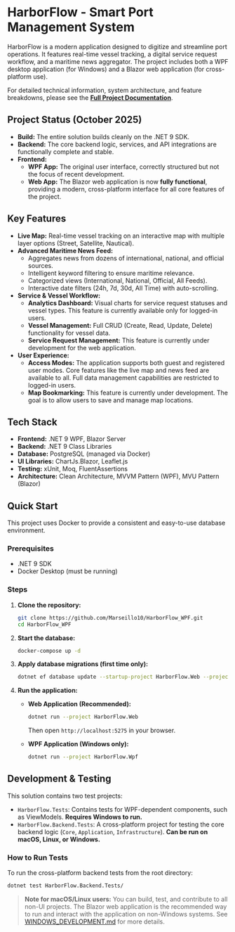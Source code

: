 # HarborFlow - Smart Port Management System

HarborFlow is a modern application designed to digitize and streamline port operations. It features real-time vessel tracking, a digital service request workflow, and a maritime news aggregator. The project includes both a WPF desktop application (for Windows) and a Blazor web application (for cross-platform use).

For detailed technical information, system architecture, and feature breakdowns, please see the **[Full Project Documentation](md_Files/HarborFlow_Full_Documentation.md)**.

## Project Status (October 2025)

- **Build:** The entire solution builds cleanly on the .NET 9 SDK.
- **Backend:** The core backend logic, services, and API integrations are functionally complete and stable.
- **Frontend:**
    - **WPF App:** The original user interface, correctly structured but not the focus of recent development.
    - **Web App:** The Blazor web application is now **fully functional**, providing a modern, cross-platform interface for all core features of the project.

## Key Features

- **Live Map:** Real-time vessel tracking on an interactive map with multiple layer options (Street, Satellite, Nautical).
- **Advanced Maritime News Feed:**
    - Aggregates news from dozens of international, national, and official sources.
    - Intelligent keyword filtering to ensure maritime relevance.
    - Categorized views (International, National, Official, All Feeds).
    - Interactive date filters (24h, 7d, 30d, All Time) with auto-scrolling.
- **Service & Vessel Workflow:**
    - **Analytics Dashboard:** Visual charts for service request statuses and vessel types. This feature is currently available only for logged-in users.
    - **Vessel Management:** Full CRUD (Create, Read, Update, Delete) functionality for vessel data.
    - **Service Request Management:** This feature is currently under development for the web application.
- **User Experience:**
    - **Access Modes:** The application supports both guest and registered user modes. Core features like the live map and news feed are available to all. Full data management capabilities are restricted to logged-in users.
    - **Map Bookmarking:** This feature is currently under development. The goal is to allow users to save and manage map locations.

## Tech Stack

- **Frontend:** .NET 9 WPF, Blazor Server
- **Backend:** .NET 9 Class Libraries
- **Database:** PostgreSQL (managed via Docker)
- **UI Libraries:** ChartJs.Blazor, Leaflet.js
- **Testing:** xUnit, Moq, FluentAssertions
- **Architecture:** Clean Architecture, MVVM Pattern (WPF), MVU Pattern (Blazor)

## Quick Start

This project uses Docker to provide a consistent and easy-to-use database environment.

### Prerequisites

- .NET 9 SDK
- Docker Desktop (must be running)

### Steps

1.  **Clone the repository:**
    ```bash
    git clone https://github.com/Marseillo10/HarborFlow_WPF.git
    cd HarborFlow_WPF
    ```

2.  **Start the database:**
    ```bash
    docker-compose up -d
    ```

3.  **Apply database migrations (first time only):**
    ```bash
    dotnet ef database update --startup-project HarborFlow.Web --project HarborFlow.Infrastructure
    ```

4.  **Run the application:**

    - **Web Application (Recommended):**
        ```bash
        dotnet run --project HarborFlow.Web
        ```
        Then open `http://localhost:5275` in your browser.

    - **WPF Application (Windows only):**
        ```bash
        dotnet run --project HarborFlow.Wpf
        ```

## Development & Testing

This solution contains two test projects:

- `HarborFlow.Tests`: Contains tests for WPF-dependent components, such as ViewModels. **Requires Windows to run.**
- `HarborFlow.Backend.Tests`: A cross-platform project for testing the core backend logic (`Core`, `Application`, `Infrastructure`). **Can be run on macOS, Linux, or Windows.**

### How to Run Tests

To run the cross-platform backend tests from the root directory:

```bash
dotnet test HarborFlow.Backend.Tests/
```

> **Note for macOS/Linux users:** You can build, test, and contribute to all non-UI projects. The Blazor web application is the recommended way to run and interact with the application on non-Windows systems. See [WINDOWS_DEVELOPMENT.md](WINDOWS_DEVELOPMENT.md) for more details.

